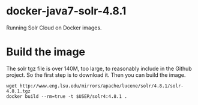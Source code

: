 docker-java7-solr-4.8.1
=======================

Running Solr Cloud on Docker images.

# Build the image

The solr tgz file is over 140M, too large, to reasonably include in the Github project. So the first step is to download it. Then you can build the image.

```
wget http://www.eng.lsu.edu/mirrors/apache/lucene/solr/4.8.1/solr-4.8.1.tgz
docker build --rm=true -t $USER/solr4:4.8.1 .
```

# 
